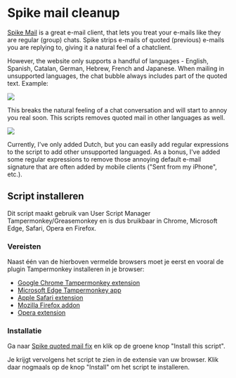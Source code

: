 # Spike mail cleanup

[Spike Mail](https://www.spikenow.com/) is a great e-mail client, that lets you treat your e-mails like they are regular (group) chats. Spike strips e-mails of quoted (previous) e-mails you are replying to, giving it a natural feel of a chatclient. 

However, the website only supports a handful of languages - English, Spanish, Catalan, German, Hebrew, French and Japanese. When mailing in unsupported languages, the chat bubble always includes part of the quoted text. Example:

![](https://blogger.googleusercontent.com/img/b/R29vZ2xl/AVvXsEhCeoedIuWGsni0rwIJAgam-a91FtmQ0HGkqhEAhHbF_GjNEmSKTABzmmHKd2W6Hzuz68KTE0yZcPSwdH2bflxSOn2vxEzp_XprFHNHIP9NTELA37HMjW7cdSxqRkEmSdESg__P_3EcU3RqWMba4_h70K5Gbr9242JumM_zmChgTZE5-DRyRw-kyjIs1CfJ/s16000/Schermafbeelding%202024-02-15%20124330.png)

This breaks the natural feeling of a chat conversation and will start to annoy you real soon. This scripts removes quoted mail in other languages as well.

![](https://blogger.googleusercontent.com/img/b/R29vZ2xl/AVvXsEioleLBKsuycOhQwJ6MU_GiahB5seo4aYMnCmlWPxo56EG_LZrt8Y63aagdujp-VnPrXSxqTPvEhYZj7dibP2uHCJzVQOIa1g1yu_Euu0U8rzHVzz0AL6Tjm7QSJlTc7Gi0svBDNw6sPXSqfspRgBcb-7z9YQM6JRO25vvXXd110GXbyjW-Wfrj4GY7wiSp/s16000/Schermafbeelding%202024-02-15%20124412.png)

Currently, I've only added Dutch, but you can easily add regular expressions to the script to add other unsupported languaged. As a bonus, I've added some regular expressions to remove those annoying default e-mail signature that are often added by mobile clients ("Sent from my iPhone", etc.).

## Script installeren

Dit script maakt gebruik van User Script Manager Tampermonkey/Greasemonkey en is dus bruikbaar in Chrome, Microsoft Edge, Safari, Opera en Firefox. 

### Vereisten

Naast één van de hierboven vermelde browsers moet je eerst en vooral de plugin Tampermonkey installeren in je browser:
* [Google Chrome Tampermonkey extension](https://chrome.google.com/webstore/detail/dhdgffkkebhmkfjojejmpbldmpobfkfo)
* [Microsoft Edge Tampermonkey app](https://www.microsoft.com/store/apps/9NBLGGH5162S)
* [Apple Safari extension](https://safari.tampermonkey.net/tampermonkey.safariextz)
* [Mozilla Firefox addon](https://addons.mozilla.org/en-US/firefox/addon/tampermonkey/)
* [Opera extension](https://addons.opera.com/en/extensions/details/tampermonkey-beta/)

### Installatie

Ga naar [Spike quoted mail fix](https://greasyfork.org/nl/scripts/487366-spike-quoted-mail-fix) en klik op de groene knop "Install this script".

Je krijgt vervolgens het script te zien in de extensie van uw browser. Klik daar nogmaals op de knop "Install" om het script te installeren.
